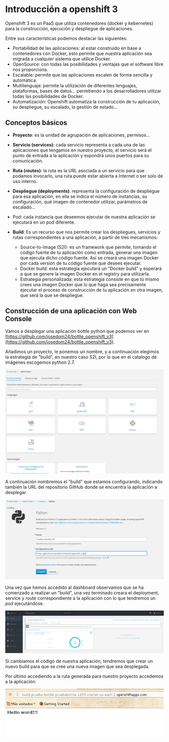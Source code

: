 # Introducción a openshift 3

Openshift 3 es un PaaS que utiliza contenedores (docker y kebernetes) para la construcción, ejecución y despliegue de aplicaciones. 

Entre sus características podemos destacar las siguientes:

* Portabilidad de las aplicaciones: al estar construido en base a contenedores con Docker, esto permite que nuestra aplicación sea migrada a cualquier sistema que utilice Docker.
* OpenSource: con todas las posibilidades y ventajas que el software libre nos proporciona.
* Escalable: permite que las aplicaciones escalen de forma sencilla y automática.
* Multilenguaje: permite la utilización de diferentes lenguajes, plataformas, bases de datos... permitiendo a los desarrolladores utilizar todas las posibilidades de Docker.
* Automatización: Openshift automatiza la construcción de tu aplicación, su despliegue, su escalado, la gestión de estado...

## Conceptos básicos


* **Proyecto**: es la unidad de agrupación de aplicaciones, permisos...
* **Servicio (services)**: cada servicio representa a cada una de las aplicaciones que tengamos en nuestro proyecto, el servicio será el punto de entrada a la aplicación y expondrá unos puertos para su comunicación. 
* **Ruta (routes)**: la ruta es la URL asociada a un servicio para que podamos invocarlo, una ruta puede estar abierta a Internet o ser solo de uso interno. 
* **Despliegue (deployments)**: representa la configuración de despliegue para esa aplicación, en ella se indica el número de instancias, su configuración, qué imagen de contenedor utilizar, parámetros de escalado... 
* Pod: cada instancia que deseemos ejecutar de nuestra aplicación se ejecutará en un pod diferente.
* **Build**: Es un recurso que nos permite crear los despliegues, servicios y rutas correspondientes a una aplicación, a partir de tres mecanismos:


    * Source-to-Image (S2I): es un framework que permite, tomando el código fuente de tu aplicación como entrada, generar una imagen que ejecuta dicho código fuente. Así se creará una imagen Docker por cada versión de tu código fuente que desees ejecutar.
    * Docker build: esta estrategia ejecutará un "Docker build" y esperará a que se genere la imagen Docker en el registry para utilizarla.
    * Estrategia personalizada: esta estrategia consiste en que tú mismo crees una imagen Docker que lo que haga sea precisamente ejecutar el proceso de construcción de tu aplicación en otra imagen, que será la que se despliegue.

## Construcción de una aplicación con Web Console

Vamos a desplegar una aplicación bottle python que podemos ver en [https://github.com/josedom24/bottle_openshift_v3](https://github.com/josedom24/bottle_openshift_v3).


Añadimos un proyecto, le ponemos un nombre, y a continuación elegimos la estrategia de "build", en nuestro caso S2I, por lo que en el catalogo de imágenes escogemos python 2.7.


![oc](img/oc1.png)

A continuación nombremos el "build" que estamos configurando, indicando también la URL del repositorio GitHub donde se encuentra la aplicación a desplegar.

![oc](img/oc2.png)

Una vez que hemos accedido al dashboard observamos que se ha comenzado a realizar un "build", una vez terminado creara el deployment, service y route correspondiente a la aplicación con lo que tendremos un pod ejecutándose.

![oc](img/oc3.png)

Si cambiamos el código de nuestra aplicación, tendremos que crear un nuevo build para que se cree una nueva imagen que sea desplegada.

Por último accediendo a la ruta generada para nuestro proyecto accedemos a la aplicación:

![oc](img/oc4.png)